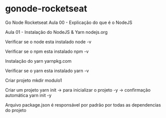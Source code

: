 # gonode-rocketseat

Go Node Rocketseat
Aula 00 - Explicação do que é o NodeJS

Aula 01 - Instalação do NodeJS & Yarn
nodejs.org

Verificar se o node esta instalado
node -v

Verificar se o npm esta instalado
npm -v

Instalação do yarn
yarnpkg.com

Verificar se o yarn esta instalado
yarn -v

Criar projeto
mkdir modulo1

Criar um projeto yarn
init -> para inicializar o projeto
-y -> confirmação automática
yarn init -y

Arquivo package.json é responsável por padrão por todas as dependencias do projeto
